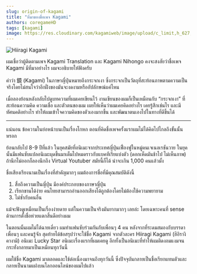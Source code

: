 ```yaml
---
slug: origin-of-kagami
title: "ที่มาของชื่อเพจ Kagami"
authors: coregameHD
tags: [kagami]
image: https://res.cloudinary.com/kagamiweb/image/upload/c_limit,h_627,q_auto:good,w_1200/v1631608176/blog/hiiragi-kagami.png
---
```


![Hiiragi Kagami](https://res.cloudinary.com/kagamiweb/image/upload/v1631608176/blog/hiiragi-kagami.png)

ผมเชื่อว่าผู้ติดตามเพจ Kagami Translation และ Kagami Nihongo คงจะสงสัยว่าชื่อเพจ Kagami มีที่มาอย่างไร ผมจะอธิบายให้ฟังครับ

<!-- truncate -->

คำว่า 鏡 (Kagami) ในภาษาญี่ปุ่นหมายถึงกระจกเงา ซึ่งกระจกเป็นวัตถุที่สะท้อนภาพตามความเป็นจริงโดยไม่สนใจว่าอีกฝั่งของมันจะงดงามหรืออัปลักษณ์แค่ไหน

เมื่อลองย้อนหลังกลับไปดูบทความที่ผมเคยเขียนไว้ งานเขียนของผมก็เป็นเหมือนกับ “กระจกเงา” ที่สะท้อนความคิด ความเชื่อ และตัวตนของผม เผยให้เห็นว่าผมเคยคิดอย่างไร เคยรู้สึกเช่นไร และมีทัศนคติอย่างไร ทำให้ผมเข้าใจความคิดของตัวเองมากขึ้น และพัฒนาตนเองไปในทางที่ดีขึ้นได้

---

แน่นอน ข้อความในย่อหน้าบนเป็นเรื่องโกหก ตอนที่คิดชื่อเพจครั้งแรกผมไม่ได้คิดไปไกลถึงขั้นนั้นหรอก

ย้อนกลับไป 8-9 ปีที่แล้ว ในยุคสมัยที่อนิเมะจากประเทศญี่ปุ่นเฟื่องฟูในหมู่คนเจเนอเรชันวาย ในยุคนั้นมีแฟนซับแปลอนิเมะผุดขึ้นมาเต็มไปหมดราวกับแบคทีเรียแบ่งตัว (ดอกเห็ดมันช้าไป ไม่เห็นภาพ) ถ้านึกไม่ออกก็ลองนึกถึง Virtual Youtuber สมัยนี้ก็ได้ น่าจะเกิน 1,000 คนแล้วมั้ง

ชื่อเสียงเรียงนามเป็นเรื่องที่สำคัญมากๆ ผมต้องการชื่อที่มีคุณสมบัติดังนี้

1. สื่อถึงความเป็นญี่ปุ่น มีองค์ประกอบของภาษาญี่ปุ่น
2. เรียกขานได้ง่าย คนไทยสามารถอ่านออกเสียงได้ถูกต้องโดยไม่ต้องใช้ความพยายาม
3. ไม่ซ้ำกับคนอื่น

แม้จะฟังดูเหมือนเป็นเรื่องง่ายดาย แต่ในความเป็นจริงมันยากมากๆ เลยล่ะ โดยเฉพาะคนที่ sense ด้านการตั้งชื่อห่วยแตกสิ้นดีอย่างผม

ในตอนนั้นผมไม่ได้ฉายเดี่ยว ผมทำแฟนซับร่วมกันกับเพื่อนๆ 4 คน หลังจากที่ระดมสมองกับบรรดาเพื่อนๆ และคนรู้จัก สุดท้ายได้ข้อสรุปว่าจะใช้ชื่อ Kagami จากตัวละคร Hiiragi Kagami (ฮิอิรางิ คางามิ) อนิเมะ Lucky Star อนิเมะเรื่องแรกที่ผมเคยดู อีกทั้งเป็นอนิเมะที่ทำให้ผมติดงอมแงมจนกระทั่งกลายมาเป็นเหมือนทุกวันนี้

ผมใช้ชื่อ Kagami มาตลอดและใช้ต่อเนื่องมาจนถึงทุกวันนี้ ซึ่งปัจจุบันกลายเป็นชื่อเรียกแทนตัวและกลายเป็นนามแฝงบนโลกออนไลน์ของผมไปแล้ว